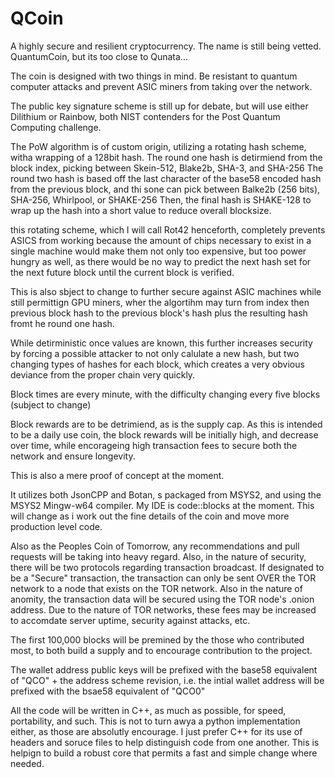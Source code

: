 # QCoin
A highly secure and resilient cryptocurrency. The name is still being vetted. QuantumCoin, but its too close to Qunata...

The coin is designed with two things in mind. Be resistant to quantum computer attacks and prevent ASIC miners from taking over the network.

The public key signature scheme is still up for debate, but will use either Dilithium or Rainbow, both NIST contenders for the Post Quantum Computing challenge.

The PoW algorithm is of custom origin, utilizing a rotating hash scheme, witha wrapping of a 128bit hash.
The round one hash is detirmiend from the block index, picking between Skein-512, Blake2b, SHA-3, and SHA-256
The round two hash is based off the last character of the base58 encoded hash from the previous block, and thi sone can pick between Balke2b (256 bits), SHA-256, Whirlpool, or SHAKE-256
Then, the final hash is SHAKE-128 to wrap up the hash into a short value to reduce overall blocksize.

this rotating scheme, which I will call Rot42 henceforth, completely prevents ASICS from working because the amount of chips necessary to exist in a single machine would make them not only too expensive, but too power hungry as well, as there would be no way to predict the next hash set for the next future block until the current block is verified.

This is also sbject to change to further secure against ASIC machines while still permittign GPU miners, wher the algortihm may turn from index then previous block hash to the previous block's hash plus the resulting hash fromt he round one hash.

While detirministic once values are known, this further increases security by forcing a possible attacker to not only calulate a new hash, but two changing types of hashes for each block, which creates a very obvious deviance from the proper chain very quickly.

Block times are every minute, with the difficulty changing every five blocks (subject to change)

Block rewards are to be detrimiend, as is the supply cap.
As this is intended to be a daily use coin, the block rewards will be initially high, and decrease over time, while encorageing high transaction fees to secure both the network and ensure longevity.

This is also a mere proof of concept at the moment.

It utilizes both JsonCPP and Botan, s packaged from MSYS2, and using the MSYS2 Mingw-w64 compiler. My IDE is code::blocks at the moment.
This will change as i work out the fine details of the coin and move more production level code.

Also as the Peoples Coin of Tomorrow, any recommendations and pull requests will be taking into heavy regard.
Also, in the nature of security, there will be two protocols regarding transaction broadcast.
If designated to be a "Secure" transaction, the transaction can only be sent OVER the TOR network to a node that exists on the TOR network. 
Also in the nature of anomity, the transaction data will be secured using the TOR node's .onion address. Due to the nature of TOR networks, these fees may be increased to accomdate server uptime, security against attacks, etc.

The first 100,000 blocks will be premined by the those who contributed most, to both build a supply and to encourage contribution to the project.

The wallet address public keys will be prefixed with the base58 equivalent of "QCO" + the address scheme revision, i.e. the intial wallet address will be prefixed with the bsae58 equivalent of "QCO0"

All the code will be written in C++, as much as possible, for speed, portability, and such. This is not to turn awya a python implementation either, as those are absolutly encourage.
I just prefer C++ for its use of headers and soruce files to help distinguish code from one another. This is helpign to build a robust core that permits a fast and simple change where needed.
